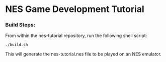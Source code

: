 # NES Game Development Tutorial

### Build Steps:

From within the nes-tutorial repository, run the following shell script:

```
./build.sh
```

This will generate the nes-tutorial.nes file to be played on an NES emulator.

